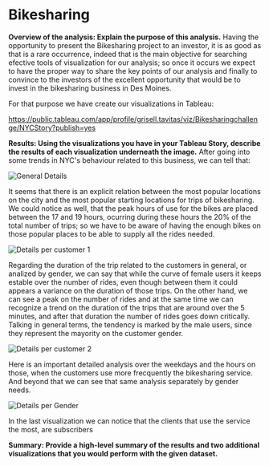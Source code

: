 # Bikesharing

**Overview of the analysis: Explain the purpose of this analysis.**
Having the opportunity to present the Bikesharing project to an investor, it is as good as that is a rare occurrence, indeed that is the main objective for searching efective tools of visualization for our analysis; so once it occurs we expect to have the proper way to share the key points of our analysis and finally to convince to the investors
of the excellent opportunity that would be to invest in the bikesharing business in Des Moines.

For that purpose we have create our visualizations in Tableau:

https://public.tableau.com/app/profile/grisell.tavitas/viz/Bikesharingchallenge/NYCStory?publish=yes

**Results: Using the visualizations you have in your Tableau Story, describe the results of each visualization underneath the image.**
After going into some trends in NYC's behaviour related to this business, we can tell that: 

![General Details](https://user-images.githubusercontent.com/90433064/147484914-3039c4cb-503c-4031-894e-4bc53ddd7e92.png)

It seems that there is an explicit relation between the most popular locations on the city and the most popular starting locations for trips of bikesharing. 
We could notice as well, that the peak hours of use for the bikes are placed between the 17 and 19 hours, ocurring during these hours the 20% of the total number of trips; so we have to be aware of having the enough bikes on those popular places to be able to supply all the rides needed.  

![Details per customer 1](https://user-images.githubusercontent.com/90433064/147487821-6202b448-d21d-4c1d-8ef8-22168b9a2fd3.png)

Regarding the duration of the trip related to the customers in general, or analized by gender, we can say that while the curve of female users it keeps estable over the number of rides, even though between them it could appears a variance on the duration of those trips. On the other hand, we can see a peak on the number of rides and at the same time we can recognize a trend on the duration of the trips that are around over the 5 minutes, and after that duration the number of rides goes down critically.
Talking in general terms, the tendency is marked by the male users, since they represent the mayority on the customer gender.

![Details per customer 2](https://user-images.githubusercontent.com/90433064/147489257-0579a812-334a-47fa-ae32-b61e081b2532.png)

Here is an important detailed analysis over the weekdays and the hours on those, when the customers use more frecquently the bikesharing service. And beyond that we can see that same analysis separately by gender needs.  

![Details per Gender](https://user-images.githubusercontent.com/90433064/147489837-9a42a4b6-3900-4dc4-baf8-40a1d99e5b72.png)

In the last visualization we can notice that the clients that use the service the most, are subscribers  

**Summary: Provide a high-level summary of the results and two additional visualizations that you would perform with the given dataset.**
